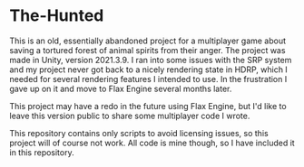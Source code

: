 # The-Hunted

This is an old, essentially abandoned project for a multiplayer game about saving a tortured forest of animal spirits from their anger. The project was made in Unity, version 2021.3.9.
I ran into some issues with the SRP system and my project never got back to a nicely rendering state in HDRP, which I needed for several rendering features I intended to use. In the frustration I gave up on it and move to Flax Engine several months later.

This project may have a redo in the future using Flax Engine, but I'd like to leave this version public to share some multiplayer code I wrote.

This repository contains only scripts to avoid licensing issues, so this project will of course not work. All code is mine though, so I have included it in this repository.